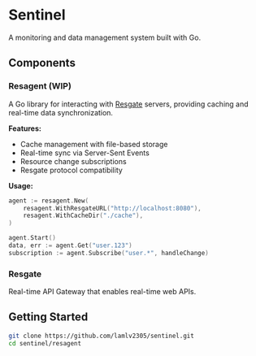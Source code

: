 # Sentinel

A monitoring and data management system built with Go.

## Components

### Resagent (WIP)

A Go library for interacting with [Resgate](https://resgate.io/) servers, providing caching and real-time data synchronization.

**Features:**
- Cache management with file-based storage
- Real-time sync via Server-Sent Events
- Resource change subscriptions
- Resgate protocol compatibility

**Usage:**
```go
agent := resagent.New(
    resagent.WithResgateURL("http://localhost:8080"),
    resagent.WithCacheDir("./cache"),
)

agent.Start()
data, err := agent.Get("user.123")
subscription := agent.Subscribe("user.*", handleChange)
```

### Resgate

Real-time API Gateway that enables real-time web APIs.

## Getting Started

```bash
git clone https://github.com/lamlv2305/sentinel.git
cd sentinel/resagent